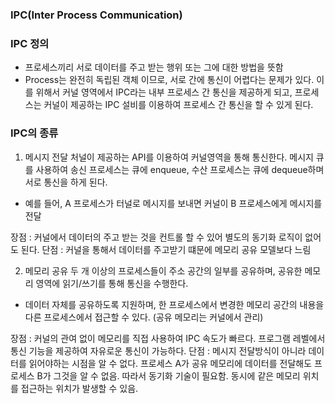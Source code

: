 ### IPC(Inter Process Communication)

### IPC 정의

- 프로세스끼리 서로 데이터를 주고 받는 행위 또는 그에 대한 방법을 뜻함
- Process는 완전히 독립된 객체 이므로, 서로 간에 통신이 어렵다는 문제가 있다.
  이를 위해서 커널 영역에서 IPC라는 내부 프로세스 간 통신을 제공하게 되고, 프로세스는 커널이 제공하는 IPC 설비를 이용하여 프로세스 간 통신을 할 수 있게 된다.

### IPC의 종류

1. 메시지 전달
   처널이 제공하는 API를 이용하여 커널영역을 통해 통신한다. 메시지 큐를 사용하여 송신 프로세스는 큐에 enqueue, 수산 프로세스는 큐에 dequeue하며 서로 통신을 하게 된다.

- 예를 들어, A 프로세스가 터널로 메시지를 보내면 커널이 B 프로세스에게 메시지를 전달

장점 : 커널에서 데이터의 주고 받는 것을 컨트롤 할 수 있어 별도의 동기화 로직이 없어도 된다.
단점 : 커널을 통해서 데이터를 주고받기 떄문에 메모리 공유 모델보다 느림

2. 메모리 공유
   두 개 이상의 프로세스들이 주소 공간의 일부를 공유하며, 공유한 메모리 영역에 읽기/쓰기를 통해 통신을 수행한다.

- 데이터 자체를 공유하도록 지원하며, 한 프로세스에서 변경한 메모리 공간의 내용을 다른 프로세스에서 접근할 수 있다. (공유 메모리는 커널에서 관리)

장점 : 커널의 관여 없이 메모리를 직접 사용하여 IPC 속도가 빠르다. 프로그램 레벨에서 통신 기능을 제공하여 자유로운 통신이 가능하다.
단점 : 메시지 전달방식이 아니라 데이터를 읽어야하는 시점을 알 수 없다. 프로세스 A가 공유 메모리에 데이터를 전달해도 프로세스 B가 그것을 알 수 없음. 따라서 동기화 기술이 필요함. 동시에 같은 메모리 위치를 접근하는 위치가 발생할 수 있음.
